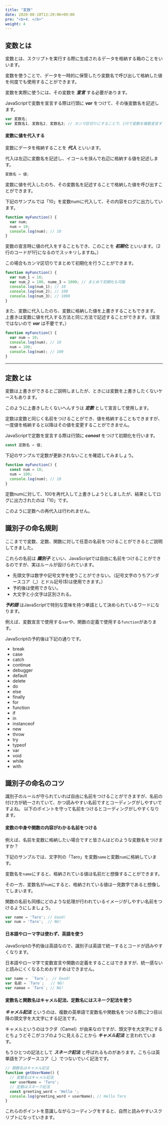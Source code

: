 ```yaml
---
title: "変数"
date: 2020-08-10T13:29:06+09:00
pre: "<b>4. </b>"
weight: 4
---
```


## 変数とは
変数とは、スクリプトを実行する際に生成されるデータを格納する箱のことをいいます。

変数を使うことで、データを一時的に保管したり変数名で呼び出して格納した値を何度でも使用することができます。


変数を実際に使うには、その変数を ***宣言*** する必要があります。

JavaScriptで変数を宣言する際は行頭に ***var*** をつけて、その後変数名を記述します。

```js
var 変数名;
var 変数名1, 変数名2, 変数名3; // カンマ区切りにすることで、1行で変数を複数宣言することもできます。
```
#### 変数に値を代入する
変数にデータを格納することを ***代入*** といいます。

代入は左辺に変数名を記述し、イコールを挟んで右辺に格納する値を記述します。

```js
変数名 = 値;
```
変数に値を代入したのち、その変数名を記述することで格納した値を呼び出すことができます。

下記のサンプルでは「10」を変数numに代入して、その内容をログに出力しています。

```js
function myFunction() {
  var num;
  num = 10;
  console.log(num); // 10
}
```

変数の宣言時に値の代入をすることもでき、このことを ***初期化*** といいます。（2行のコードが1行になるのでスッキリしますね。）

この場合もカンマ区切りでまとめて初期化を行うことができます。

```js
function myFunction() {
  var num_1 = 10;
  var num_2 = 100, nume_3 = 1000; // まとめて初期化も可能
  console.log(num_1); // 10
  console.log(num_2); // 100
  console.log(num_3); // 1000
}
```

また、変数に代入したのち、変数に格納した値を上書きすることもできます。
上書きは変数に値を代入する方法と同じ方法で記述することができます。（宣言ではないので ***var*** は不要です。）

```js
function myFunction() {
  var num = 10;
  console.log(num); // 10
  num = 100;
  console.log(num); // 100
}
```
---
## 定数とは

変数は上書きができるとご説明しましたが、ときには変数を上書きしたくないケースもあります。

このように上書きしたくないへんすうは ***定数*** として宣言して使用します。

定数は変数と同じく名前をつけることができ、値を格納することもできますが、一度値を格納すると以降はその値を変更することができません。

JavaScriptで定数を宣言する際は行頭に ***conost*** をつけて初期化を行います。

```js
const 定数名 = 値;
```

下記のサンプルで定数が更新されないことを確認してみましょう。

```js
function myFunction() {
  const num = 10;
  num = 100;
  console.log(num); // 10
}
```

定数numに対して、100を再代入して上書きしようとしましたが、結果としてログに出力されたのは「10」です。

このように定数への再代入は行われません。

## 識別子の命名規則

ここまでで変数、定数、関数に対して任意の名前をつけることができるとご説明してきました。

これらの名前は ***識別子*** といい、JavaScriptでは自由に名前をつけることができるのですが、実はルールが設けられています。

- 先頭文字は数字や記号文字を使うことができない。（記号文字のうちアンダースコア（\_）とドル記号($)は使用できます。）
- 予約後は使用できない。
- 大文字と小文字は区別される。

***予約語*** はJavaScriptで特別な意味を持つ単語として決められているワードになります。

例えば、変数宣言で使用する`var`や、関数の定義で使用する`function`があります。

JavaScriptの予約後は下記の通りです。

- break
- case
- catch
- continue
- debugger
- default
- delete
- do
- else
- finally
- for
- function
- if
- in
- instanceof
- new
- throw
- try
- typeof
- var
- void
- while
- with

## 識別子の命名のコツ

識別子のルールが守られていれば自由に名前をつけることができますが、名前の付け方が統一されていて、かつ読みやすい名前ですとコーディングがしやすいですよね。
以下のポイントを守って名前をつけるとコーディングがしやすくなります。

#### 変数の中身や関数の内容がわかる名前をつける

例えば、名前を変数に格納したい場合ですと皆さんはどのような変数名をつけますか？

下記のサンプルでは、文字列の「Taro」を変数`name`と変数`num`に格納しています。

変数名を`name`にすると、格納されている値は名前だと想像することができます。

その一方、変数名が`num`にすると、格納されている値は一見数字であると想像してしまいます。

関数の名前も同様にどのような処理が行われているイメージがしやすい名前をつけるようにしましょう。

```js
var name = 'Taro'; // Good!
var num = 'Taro';  // NG!
```

#### 日本語やローマ字は使わず、英語を使う

JavaScriptの予約後は英語なので、識別子は英語で統一するとコードが読みやすくなります。

日本語やローマ字で変数宣言や関数の定義をすることはできますが、統一感ないと読みにくくなるためおすすめはできません。

```js
var name =  `Taro`;  // Good!
var 名前 = `Taro`;   // NG!
var namae = `Taro`; // NG!
```

#### 変数名と関数名はキャメル記法、定数名にはスネーク記法を使う

***キャメル記法*** というのは、複数の英単語で変数名や関数名をつける際に2つ目以降の頭文字を大文字にする記法です。

キャメルというのはラクダ（Camel）が由来なのですが、頭文字を大文字にするとちょうどそこがコブのように見えることから ***キャメル記法*** と言われています。

もうひとつの記法として ***スネーク記法*** と呼ばれるものがあります。こちらは英単語をアンダースコア（\_）でつないでいく記法です。

```js
// 関数名はキャメル記法
function getUserName() {
  // 変数名はキャメル記法
  var userName = 'Taro';
  // 定数はスネーク記法
  const greeting_word = 'Hello ';
  console.log(greeting_word + userName); // Hello Taro
}
```

これらのポイントを意識しながらコーディングをすると、自然と読みやすいスクリプトになっていきます。
